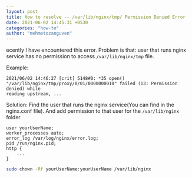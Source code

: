 ```yaml
---
layout: post
title: How to resolve -- /var/lib/nginx/tmp/ Permission Denied Error
date: 2021-06-02 14:45:31 +0530
categories: "how-to"
author: "mehmetozanguven"
---
```


ecently I have encountered this error. Problem is that: user that runs nginx service has no permission to access `/var/lib/nginx/tmp` file.

Example:

```wiki
2021/06/02 14:46:27 [crit] 5148#0: *35 open()
"/var/lib/nginx/tmp/proxy/0/01/0000000010" failed (13: Permission denied) while
reading upstream, ...
```

Solution: Find the user that runs the nginx service(You can find in the nginx.conf file). And add permission to that user for the `/var/lib/nginx` folder

```nginx
user yourUserName;
worker_processes auto;
error_log /var/log/nginx/error.log;
pid /run/nginx.pid;
http {
    ...
}
```

```bash
sudo chown -Rf yourUserName:yourUserName /var/lib/nginx
```
